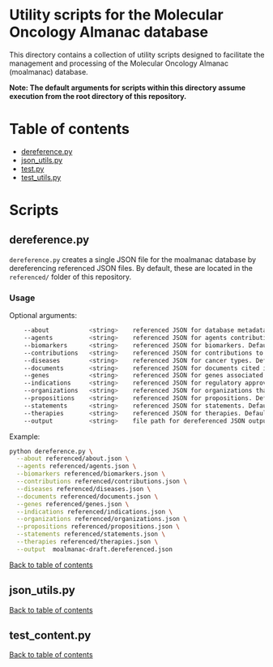 # Utility scripts for the Molecular Oncology Almanac database
This directory contains a collection of utility scripts designed to facilitate the management and processing of the Molecular Oncology Almanac (moalmanac) database. 

**Note: The default arguments for scripts within this directory assume execution from the root directory of this repository.**

# Table of contents
- [dereference.py](#dereferencepy)
- [json_utils.py](#json_utilspy)
- [test.py](#testpy)
- [test_utils.py](#test_utilspy)

# Scripts
## dereference.py
`dereference.py` creates a single JSON file for the moalmanac database by dereferencing referenced JSON files. By default, these are located in the `referenced/` folder of this repository.

### Usage
Optional arguments:
```bash
    --about           <string>    referenced JSON for database metadata. Default: referenced/about.json
    --agents          <string>    referenced JSON for agents contribution to database. Default: referenced/agents.json
    --biomarkers      <string>    referenced JSON for biomarkers. Default: referenced/biomarkers.json
    --contributions   <string>    referenced JSON for contributions to database. Default: referenced/contributions.json
    --diseases        <string>    referenced JSON for cancer types. Default: referenced/diseases.json
    --documents       <string>    referenced JSON for documents cited in the database. Default: referenced/documents.json
    --genes           <string>    referenced JSON for genes associated with biomarkers. Default: referenced/genes.json
    --indications     <string>    referenced JSON for regulatory approvals for use or reimbursement. Default: referenced/indications.json
    --organizations   <string>    referenced JSON for organizations that publish documents cited within the database. Default: referenced/organizations.json
    --propositions    <string>    referenced JSON for propositions. Default: referenced/propositions.json
    --statements      <string>    referenced JSON for statements. Default: referenced/statements.json
    --therapies       <string>    referenced JSON for therapies. Default: referenced/therapies.json
    --output          <string>    file path for dereferenced JSON output by this script. Default: moalmanac-draft.dereferenced.json
```

Example:
```bash
python dereference.py \
  --about referenced/about.json \
  --agents referenced/agents.json \
  --biomarkers referenced/biomarkers.json \
  --contributions referenced/contributions.json \
  --diseases referenced/diseases.json \
  --documents referenced/documents.json \
  --genes referenced/genes.json \
  --indications referenced/indications.json \
  --organizations referenced/organizations.json \
  --propositions referenced/propositions.json \
  --statements referenced/statements.json \
  --therapies referenced/therapies.json \
  --output  moalmanac-draft.dereferenced.json
```

[Back to table of contents](#table-of-contents)

## json_utils.py

[Back to table of contents](#table-of-contents)

## test_content.py

[Back to table of contents](#table-of-contents)